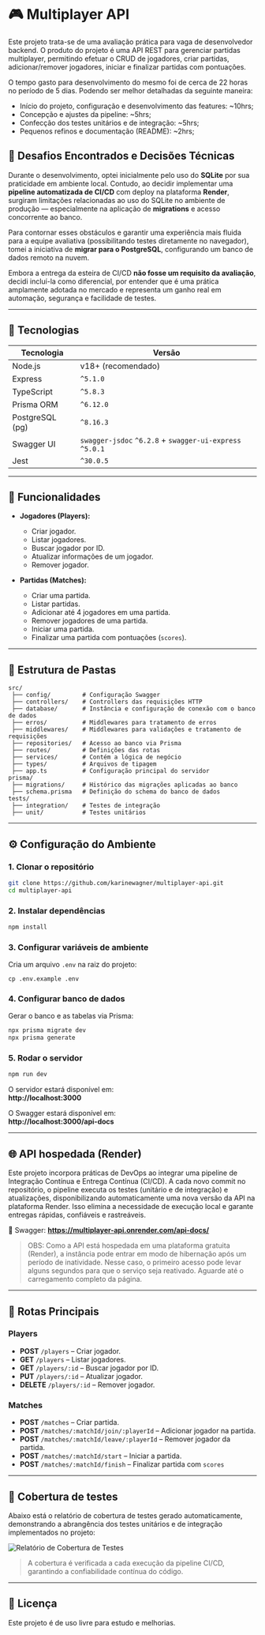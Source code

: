 # 🎮 Multiplayer API

Este projeto trata-se de uma avaliação prática para vaga de desenvolvedor backend. O produto do projeto é uma API REST para gerenciar partidas multiplayer, permitindo efetuar o CRUD de jogadores, criar partidas, adicionar/remover jogadores, iniciar e finalizar partidas com pontuações.

O tempo gasto para desenvolvimento do mesmo foi de cerca de 22 horas no período de 5 dias. Podendo ser melhor detalhadas da seguinte maneira:
 - Início do projeto, configuração e desenvolvimento das features: ~10hrs;
 - Concepção e ajustes da pipeline: ~5hrs;
 - Confecção dos testes unitários e de integração: ~5hrs;
 - Pequenos refinos e documentação (README): ~2hrs;

## 🚧 Desafios Encontrados e Decisões Técnicas

Durante o desenvolvimento, optei inicialmente pelo uso do **SQLite** por sua praticidade em ambiente local. Contudo, ao decidir implementar uma **pipeline automatizada de CI/CD** com deploy na plataforma **Render**, surgiram limitações relacionadas ao uso do SQLite no ambiente de produção — especialmente na aplicação de **migrations** e acesso concorrente ao banco.

Para contornar esses obstáculos e garantir uma experiência mais fluida para a equipe avaliativa (possibilitando testes diretamente no navegador), tomei a iniciativa de **migrar para o PostgreSQL**, configurando um banco de dados remoto na nuvem.  

Embora a entrega da esteira de CI/CD **não fosse um requisito da avaliação**, decidi incluí-la como diferencial, por entender que é uma prática amplamente adotada no mercado e representa um ganho real em automação, segurança e facilidade de testes.

---

## **📌 Tecnologias**
| Tecnologia       | Versão        |
|------------------|---------------|
| Node.js          | v18+ (recomendado) |
| Express          | `^5.1.0`      |
| TypeScript       | `^5.8.3`      |
| Prisma ORM       | `^6.12.0`     |
| PostgreSQL (pg)  | `^8.16.3`     |
| Swagger UI       | `swagger-jsdoc` `^6.2.8` + `swagger-ui-express` `^5.0.1` |
| Jest             | `^30.0.5`     |5`

---

## **🚀 Funcionalidades**
- **Jogadores (Players):**
  - Criar jogador.
  - Listar jogadores.
  - Buscar jogador por ID.
  - Atualizar informações de um jogador.
  - Remover jogador.

- **Partidas (Matches):**
  - Criar uma partida.
  - Listar partidas.
  - Adicionar até 4 jogadores em uma partida.
  - Remover jogadores de uma partida.
  - Iniciar uma partida.
  - Finalizar uma partida com pontuações (`scores`).

---

## **📂 Estrutura de Pastas**
```
src/
 ├── config/         # Configuração Swagger
 ├── controllers/    # Controllers das requisições HTTP
 ├── database/       # Instância e configuração de conexão com o banco de dados
 ├── erros/          # Middlewares para tratamento de erros
 ├── middlewares/    # Middlewares para validações e tratamento de requisições
 ├── repositories/   # Acesso ao banco via Prisma
 ├── routes/         # Definições das rotas
 ├── services/       # Contém a lógica de negócio
 ├── types/          # Arquivos de tipagem 
 ├── app.ts          # Configuração principal do servidor
prisma/
 ├── migrations/     # Histórico das migrações aplicadas ao banco
 ├── schema.prisma   # Definição do schema do banco de dados
tests/
 ├── integration/    # Testes de integração
 ├── unit/           # Testes unitários
```

---

## **⚙️ Configuração do Ambiente**
### **1. Clonar o repositório**
```bash
git clone https://github.com/karinewagner/multiplayer-api.git
cd multiplayer-api
```

### **2. Instalar dependências**
```bash
npm install
```

### **3. Configurar variáveis de ambiente**
Cria um arquivo `.env` na raiz do projeto:
```env
cp .env.example .env
```

### **4. Configurar banco de dados**
Gerar o banco e as tabelas via Prisma:
```bash
npx prisma migrate dev
npx prisma generate
```

### **5. Rodar o servidor**
```bash
npm run dev
```

O servidor estará disponível em:  
**http://localhost:3000**

O Swagger estará disponível em:  
**http://localhost:3000/api-docs**

---
## **🌐 API hospedada (Render)**
Este projeto incorpora práticas de DevOps ao integrar uma pipeline de Integração Contínua e Entrega Contínua (CI/CD). A cada novo commit no repositório, o pipeline executa os testes (unitário e de integração) e atualizações, disponibilizando automaticamente uma nova versão da API na plataforma Render. Isso elimina a necessidade de execução local e garante entregas rápidas, confiáveis e rastreáveis.

🔗 Swagger: **https://multiplayer-api.onrender.com/api-docs/**

>OBS: Como a API está hospedada em uma plataforma gratuita (Render), a instância pode entrar em modo de hibernação após um período de inatividade. Nesse caso, o primeiro acesso pode levar alguns segundos para que o serviço seja reativado. Aguarde até o carregamento completo da página.
---

## **🧪 Rotas Principais**
### **Players**
- **POST** `/players` – Criar jogador.
- **GET** `/players` – Listar jogadores.
- **GET** `/players/:id` – Buscar jogador por ID.
- **PUT** `/players/:id` – Atualizar jogador.
- **DELETE** `/players/:id` – Remover jogador.

### **Matches**
- **POST** `/matches` – Criar partida.
- **POST** `/matches/:matchId/join/:playerId` – Adicionar jogador na partida.
- **POST** `/matches/:matchId/leave/:playerId` – Remover jogador da partida.
- **POST** `/matches/:matchId/start` – Iniciar a partida.
- **POST** `/matches/:matchId/finish` – Finalizar partida com `scores`

---
## **📖 Cobertura de testes**
Abaixo está o relatório de cobertura de testes gerado automaticamente, demonstrando a abrangência dos testes unitários e de integração implementados no projeto:

![Relatório de Cobertura de Testes](./assets/cobertura-testes.png)

> A cobertura é verificada a cada execução da pipeline CI/CD, garantindo a confiabilidade contínua do código.
---

## **📜 Licença**
Este projeto é de uso livre para estudo e melhorias.

